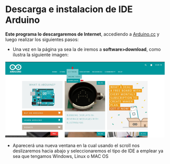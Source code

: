 # Descarga e instalacion de IDE Arduino

**Este programa lo descargaremos de Internet**, accediendo a [Arduino.cc](https://www.arduino.cc/) y luego realizar los siguientes pasos:
- Una vez en la página ya sea la de iremos a **software>download**, como ilustra la siguiente imagen:

![Menu de opciones](https://github.com/Ezzzzzzzzzzzzzz/CursoRoboticaAplicada/blob/master/IDEArduino/IDEArduino_001.jpg) 

- Aparecerá una nueva ventana en la cual usando el scroll nos deslizaremos hacia abajo y seleccionaremos el tipo de IDE a emplear ya sea que tengamos Windows, Linux o MAC OS
<!--stackedit_data:
eyJoaXN0b3J5IjpbLTE3MjM5Mzc0NjksNjY1ODIyNjMxLC0xND
I5NDA2NzAxLC00MTA1MDk0ODVdfQ==
-->
